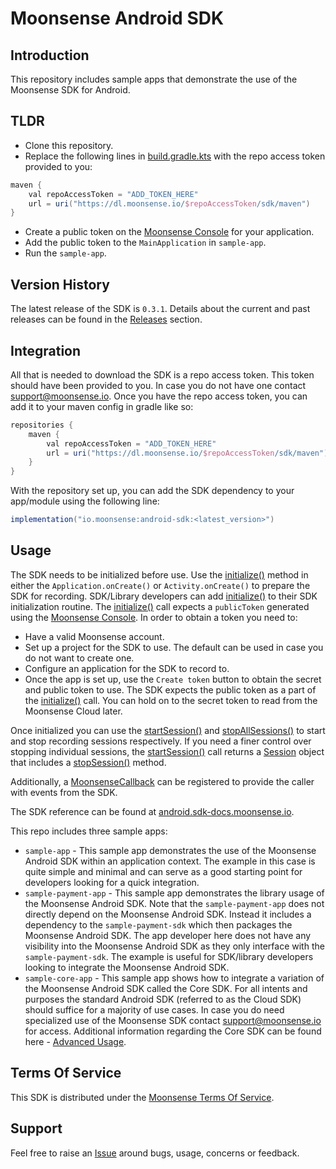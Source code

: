 # Moonsense Android SDK

## Introduction

This repository includes sample apps that demonstrate the use of the Moonsense SDK for Android.

## TLDR

- Clone this repository.
- Replace the following lines in [build.gradle.kts](https://github.com/moonsense/moonsense-android-sdk/blob/main/build.gradle.kts) with the repo access token provided to you:
```gradle
maven {
    val repoAccessToken = "ADD_TOKEN_HERE"
    url = uri("https://dl.moonsense.io/$repoAccessToken/sdk/maven")
}
```
- Create a public token on the [Moonsense Console](https://console.moonsense.cloud/) for your application.
- Add the public token to the `MainApplication` in `sample-app`.
- Run the `sample-app`.

## Version History

The latest release of the SDK is `0.3.1`. Details about the current and past releases can be found in the [Releases](https://github.com/moonsense/moonsense-android-sdk/releases) section.


## Integration

All that is needed to download the SDK is a repo access token. This token should have been provided to you. In case you do not have one contact [support@moonsense.io](mailto:support@moonsense.io). Once you have the repo access token, you can add it to your maven config in gradle like so:

```gradle
repositories {
    maven {
        val repoAccessToken = "ADD_TOKEN_HERE"
        url = uri("https://dl.moonsense.io/$repoAccessToken/sdk/maven")
    }
}
```

With the repository set up, you can add the SDK dependency to your app/module using the following line:

```gradle
implementation("io.moonsense:android-sdk:<latest_version>")
```

## Usage

The SDK needs to be initialized before use. Use the [initialize()](https://android.sdk-docs.moonsense.io/sdk/io.moonsense.sdk/-moonsense/initialize.html) method in either the `Application.onCreate()` or `Activity.onCreate()` to prepare the SDK for recording. SDK/Library developers can add [initialize()](https://android.sdk-docs.moonsense.io/sdk/io.moonsense.sdk/-moonsense/initialize.html) to their SDK initialization routine. The [initialize()](https://android.sdk-docs.moonsense.io/sdk/io.moonsense.sdk/-moonsense/initialize.html) call expects a `publicToken` generated using the [Moonsense Console](https://console.moonsense.cloud/). In order to obtain a token you need to:

- Have a valid Moonsense account.
- Set up a project for the SDK to use. The default can be used in case you do not want to create one.
- Configure an application for the SDK to record to.
- Once the app is set up, use the `Create token` button to obtain the secret and public token to use. The SDK expects the public token as a part of the [initialize()](https://android.sdk-docs.moonsense.io/sdk/io.moonsense.sdk/-moonsense/initialize.html) call. You can hold on to the secret token to read from the Moonsense Cloud later.

Once initialized you can use the [startSession()](https://android.sdk-docs.moonsense.io/sdk/io.moonsense.sdk/-moonsense/start-session.html) and [stopAllSessions()](https://android.sdk-docs.moonsense.io/sdk/io.moonsense.sdk/-moonsense/stop-all-sessions.html) to start and stop recording sessions respectively. If you need a finer control over stopping individual sessions, the [startSession()](https://android.sdk-docs.moonsense.io/sdk/io.moonsense.sdk/-moonsense/start-session.html) call returns a [Session](https://android.sdk-docs.moonsense.io/sdk/io.moonsense.sdk.model/-session/index.html) object that includes a [stopSession()](https://android.sdk-docs.moonsense.io/sdk/io.moonsense.sdk.model/-session/stop-session.html) method.

Additionally, a [MoonsenseCallback](https://android.sdk-docs.moonsense.io/sdk/io.moonsense.sdk.callback/-moonsense-callback/index.html) can be registered to provide the caller with events from the SDK.

The SDK reference can be found at [android.sdk-docs.moonsense.io](https://android.sdk-docs.moonsense.io/).

This repo includes three sample apps:

- `sample-app` - This sample app demonstrates the use of the Moonsense Android SDK within an application context. The example in this case is quite simple and minimal and can serve as a good starting point for developers looking for a quick integration.
- `sample-payment-app` - This sample app demonstrates the library usage of the Moonsense Android SDK. Note that the `sample-payment-app` does not directly depend on the Moonsense Android SDK. Instead it includes a dependency to the `sample-payment-sdk` which then packages the Moonsense Android SDK. The app developer here does not have any visibility into the Moonsense Android SDK as they only interface with the `sample-payment-sdk`. The example is useful for SDK/library developers looking to integrate the Moonsense Android SDK.
- `sample-core-app` - This sample app shows how to integrate a variation of the Moonsense Android SDK called the Core SDK. For all intents and purposes the standard Android SDK (referred to as the Cloud SDK) should suffice for a majority of use cases. In case you do need specialized use of the Moonsense SDK contact [support@moonsense.io](mailto:support@moonsense.io) for access. Additional information regarding the Core SDK can be found here - [Advanced Usage](https://docs.moonsense.io/articles/sdk/advanced-usage).

## Terms Of Service

This SDK is distributed under the [Moonsense Terms Of Service](https://www.moonsense.io/terms-of-service).

## Support

Feel free to raise an [Issue](https://github.com/moonsense/moonsense-android-sdk/issues) around bugs, usage, concerns or feedback.
